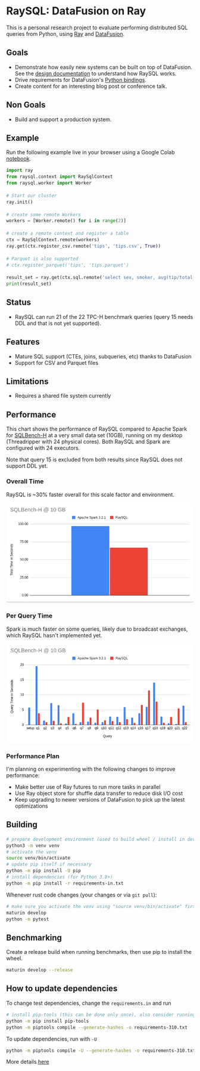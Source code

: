 # RaySQL: DataFusion on Ray

This is a personal research project to evaluate performing distributed SQL queries from Python, using
[Ray](https://www.ray.io/) and [DataFusion](https://github.com/apache/arrow-datafusion).

## Goals

- Demonstrate how easily new systems can be built on top of DataFusion. See the [design documentation](./docs/README.md)
  to understand how RaySQL works.
- Drive requirements for DataFusion's [Python bindings](https://github.com/apache/arrow-datafusion-python).
- Create content for an interesting blog post or conference talk.

## Non Goals

- Build and support a production system.

## Example

Run the following example live in your browser using a Google Colab [notebook](https://colab.research.google.com/drive/1tmSX0Lu6UFh58_-DBUVoyYx6BoXHOszP?usp=sharing).

```python
import ray
from raysql.context import RaySqlContext
from raysql.worker import Worker

# Start our cluster
ray.init()

# create some remote Workers
workers = [Worker.remote() for i in range(2)]

# create a remote context and register a table
ctx = RaySqlContext.remote(workers)
ray.get(ctx.register_csv.remote('tips', 'tips.csv', True))

# Parquet is also supported
# ctx.register_parquet('tips', 'tips.parquet')

result_set = ray.get(ctx.sql.remote('select sex, smoker, avg(tip/total_bill) as tip_pct from tips group by sex, smoker'))
print(result_set)
```

## Status

- RaySQL can run 21 of the 22 TPC-H benchmark queries (query 15 needs DDL and that is not yet supported).

## Features

- Mature SQL support (CTEs, joins, subqueries, etc) thanks to DataFusion
- Support for CSV and Parquet files

## Limitations

- Requires a shared file system currently

## Performance

This chart shows the performance of RaySQL compared to Apache Spark for
[SQLBench-H](https://sqlbenchmarks.io/sqlbench-h/) at a very small data set (10GB), running on my desktop (Threadripper
with 24 physical cores). Both RaySQL and Spark are configured with 24 executors.

Note that query 15 is excluded from both results since RaySQL does not support DDL yet.

### Overall Time

RaySQL is ~30% faster overall for this scale factor and environment.

![SQLBench-H Total](./docs/sqlbench-h-total.png)

### Per Query Time

Spark is much faster on some queries, likely due to broadcast exchanges, which RaySQL hasn't implemented yet.

![SQLBench-H Per Query](./docs/sqlbench-h-per-query.png)

### Performance Plan

I'm planning on experimenting with the following changes to improve performance:

- Make better use of Ray futures to run more tasks in parallel
- Use Ray object store for shuffle data transfer to reduce disk I/O cost
- Keep upgrading to newer versions of DataFusion to pick up the latest optimizations

## Building

```bash
# prepare development environment (used to build wheel / install in development)
python3 -m venv venv
# activate the venv
source venv/bin/activate
# update pip itself if necessary
python -m pip install -U pip
# install dependencies (for Python 3.8+)
python -m pip install -r requirements-in.txt
```

Whenever rust code changes (your changes or via `git pull`):

```bash
# make sure you activate the venv using "source venv/bin/activate" first
maturin develop
python -m pytest
```

## Benchmarking

Create a release build when running benchmarks, then use pip to install the wheel.

```bash
maturin develop --release
```

## How to update dependencies

To change test dependencies, change the `requirements.in` and run

```bash
# install pip-tools (this can be done only once), also consider running in venv
python -m pip install pip-tools
python -m piptools compile --generate-hashes -o requirements-310.txt
```

To update dependencies, run with `-U`

```bash
python -m piptools compile -U --generate-hashes -o requirements-310.txt
```

More details [here](https://github.com/jazzband/pip-tools)
